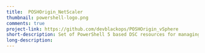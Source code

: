 ```yaml
---
title:  POSHOrigin_NetScaler
thumbnail: powershell-logo.png
comments: true
project-link: https://github.com/devblackops/POSHOrigin_vSphere
short-description: Set of PowerShell 5 based DSC resources for managing VMware vSphere objects via DSC.
long-description:
---
```

